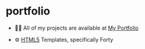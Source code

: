 # portfolio


- 👨‍💻 All of my projects are available at [My Portfolio](https://makwilsportfolio.netlify.app/contact.html)

- ⚙️ [HTML5](https://html5up.net/) Templates, specifically Forty
